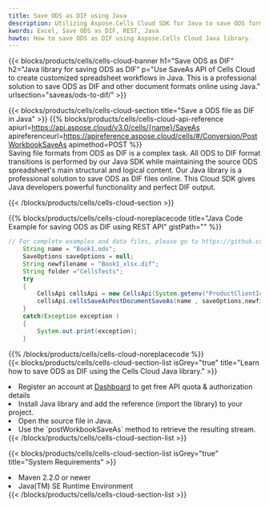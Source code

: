 ```yaml
---
title: Save ODS as DIF using Java 
description: Utilizing Aspose.Cells Cloud SDK for Java to save ODS format file as DIF format file. 
kwords: Excel, Save ODS as DIF, REST, Java
howto: How to save ODS as DIF using Aspose.Cells Cloud Java library.
---
```



{{< blocks/products/cells/cells-cloud-banner h1="Save ODS as DIF" h2="Java library for saving ODS as DIF" p="Use SaveAs API of Cells Cloud to create customized spreadsheet workflows in Java. This is a professional solution to save ODS as DIF and other document formats online using Java." urlsection="saveas/ods-to-dif/" >}}

{{< blocks/products/cells/cells-cloud-section  title="Save a ODS file as DIF in Java" >}}
{{% blocks/products/cells/cells-cloud-api-reference  apiurl=https://api.aspose.cloud/v3.0/cells/{name}/SaveAs  apireferenceurl=https://apireference.aspose.cloud/cells/#/Conversion/PostWorkbookSaveAs  apimethod=POST %}}
<br/>
Saving file formats from ODS as DIF is a complex task. All ODS to DIF format transitions is performed by our Java SDK while maintaining the source ODS spreadsheet's main structural and logical content. Our Java library is a professional solution to save ODS as DIF files online. This Cloud SDK gives Java developers powerful functionality and perfect DIF output.

{{< /blocks/products/cells/cells-cloud-section >}}

{{% blocks/products/cells/cells-cloud-noreplacecode title="Java Code Example for saving ODS as DIF using REST API" gistPath="" %}}
  
```java
// For complete examples and data files, please go to https://github.com/aspose-cells-cloud/aspose-cells-cloud-java/
    String name = "Book1.ods";
    SaveOptions saveOptions = null;
    String newfilename = "Book1_xlsx.dif";
    String folder ="CellsTests";
    try 
    {
        CellsApi cellsApi = new CellsApi(System.getenv("ProductClientId"), System.getenv("ProductClientSecret"));
        cellsApi.cellsSaveAsPostDocumentSaveAs(name , saveOptions,newfilename,false,false,folder,null,null,null,true);                       
    }
    catch(Exception exception )
    {
        System.out.print(exception);
    }
```
  
{{% /blocks/products/cells/cells-cloud-noreplacecode  %}}
<br/>
{{< blocks/products/cells/cells-cloud-section-list isGrey="true"  title="Learn how to save ODS as DIF using the Cells Cloud Java library." >}}
<li>Register an account at <a href="https://dashboard.aspose.cloud/">Dashboard</a> to get free API quota & authorization details</li>
<li>Install Java library and add the reference (import the library) to your project.</li>
<li>Open the source file in Java.</li>
<li>Use the `postWorkbookSaveAs` method to retrieve the resulting stream.</li>
{{< /blocks/products/cells/cells-cloud-section-list >}}

{{< blocks/products/cells/cells-cloud-section-list isGrey="true"  title="System Requirements" >}}
<li>Maven 2.2.0 or newer</li>
<li>Java(TM) SE Runtime Environment</li>
{{< /blocks/products/cells/cells-cloud-section-list >}}
